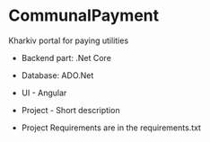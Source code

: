 # CommunalPayment
Kharkiv portal for paying utilities

- Backend part: .Net Core
- Database: ADO.Net
- UI - Angular

- Project - Short description
- Project Requirements are in the requirements.txt
